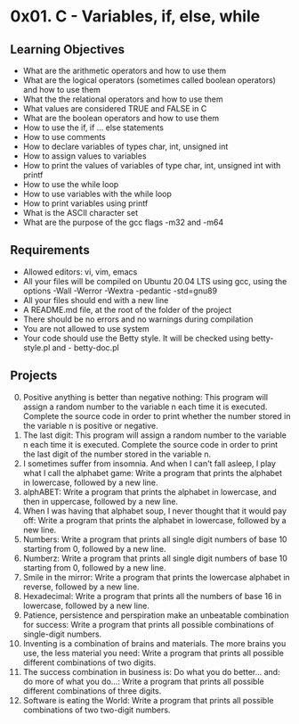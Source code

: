 # 0x01. C - Variables, if, else, while

## Learning Objectives
 - What are the arithmetic operators and how to use them
 - What are the logical operators (sometimes called boolean operators) and how to use them
 - What the the relational operators and how to use them
 - What values are considered TRUE and FALSE in C
 - What are the boolean operators and how to use them
 - How to use the if, if ... else statements
 - How to use comments
 - How to declare variables of types char, int, unsigned int
 - How to assign values to variables
 - How to print the values of variables of type char, int, unsigned int with printf
 - How to use the while loop
 - How to use variables with the while loop
 - How to print variables using printf
 - What is the ASCII character set
 - What are the purpose of the gcc flags -m32 and -m64
 
## Requirements
 - Allowed editors: vi, vim, emacs
 - All your files will be compiled on Ubuntu 20.04 LTS using gcc, using the options -Wall -Werror -Wextra -pedantic -std=gnu89
 - All your files should end with a new line
 - A README.md file, at the root of the folder of the project
 - There should be no errors and no warnings during compilation
 - You are not allowed to use system
 - Your code should use the Betty style. It will be checked using betty-style.pl and  - betty-doc.pl

## Projects
0. Positive anything is better than negative nothing: This program will assign a random number to the variable n each time it is executed. Complete the source code in order to print whether the number stored in the variable n is positive or negative.
1. The last digit: This program will assign a random number to the variable n each time it is executed. Complete the source code in order to print the last digit of the number stored in the variable n.
2. I sometimes suffer from insomnia. And when I can't fall asleep, I play what I call the alphabet game: Write a program that prints the alphabet in lowercase, followed by a new line.
3. alphABET: Write a program that prints the alphabet in lowercase, and then in uppercase, followed by a new line.
4. When I was having that alphabet soup, I never thought that it would pay off: Write a program that prints the alphabet in lowercase, followed by a new line.
5. Numbers: Write a program that prints all single digit numbers of base 10 starting from 0, followed by a new line.
6. Numberz: Write a program that prints all single digit numbers of base 10 starting from 0, followed by a new line.
7. Smile in the mirror: Write a program that prints the lowercase alphabet in reverse, followed by a new line.
8. Hexadecimal: Write a program that prints all the numbers of base 16 in lowercase, followed by a new line.
9. Patience, persistence and perspiration make an unbeatable combination for success: Write a program that prints all possible combinations of single-digit numbers.
10. Inventing is a combination of brains and materials. The more brains you use, the less material you need: Write a program that prints all possible different combinations of two digits.
11. The success combination in business is: Do what you do better... and: do more of what you do...: Write a program that prints all possible different combinations of three digits.
12. Software is eating the World: Write a program that prints all possible combinations of two two-digit numbers.
